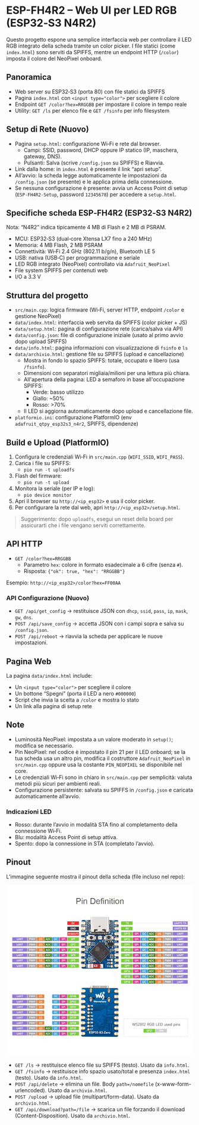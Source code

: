 # ESP-FH4R2 – Web UI per LED RGB (ESP32‑S3 N4R2)

Questo progetto espone una semplice interfaccia web per controllare il LED RGB integrato della scheda tramite un color picker. I file statici (come `index.html`) sono serviti da SPIFFS, mentre un endpoint HTTP (`/color`) imposta il colore del NeoPixel onboard.

## Panoramica

- Web server su ESP32‑S3 (porta 80) con file statici da SPIFFS
- Pagina `index.html` con `<input type="color">` per scegliere il colore
- Endpoint `GET /color?hex=RRGGBB` per impostare il colore in tempo reale
- Utility: `GET /ls` per elenco file e `GET /fsinfo` per info filesystem

## Setup di Rete (Nuovo)

- Pagina `setup.html`: configurazione Wi‑Fi e rete dal browser.
  - Campi: SSID, password, DHCP oppure IP statico (IP, maschera, gateway, DNS).
  - Pulsanti: Salva (scrive `/config.json` su SPIFFS) e Riavvia.
- Link dalla home: in `index.html` è presente il link “apri setup”.
- All’avvio: la scheda legge automaticamente le impostazioni da `/config.json` (se presente) e le applica prima della connessione.
 - Se nessuna configurazione è presente: avvia un Access Point di setup (`ESP-FH4R2-Setup`, password `12345678`) per accedere a `setup.html`.

## Specifiche scheda ESP‑FH4R2 (ESP32‑S3 N4R2)

Nota: “N4R2” indica tipicamente 4 MB di Flash e 2 MB di PSRAM.

- MCU: ESP32‑S3 (dual‑core Xtensa LX7 fino a 240 MHz)
- Memoria: 4 MB Flash, 2 MB PSRAM
- Connettività: Wi‑Fi 2.4 GHz (802.11 b/g/n), Bluetooth LE 5
- USB: nativa (USB‑C) per programmazione e seriale
- LED RGB integrato (NeoPixel) controllato via `Adafruit_NeoPixel`
- File system SPIFFS per contenuti web
- I/O a 3.3 V

## Struttura del progetto

- `src/main.cpp`: logica firmware (Wi‑Fi, server HTTP, endpoint `/color` e gestione NeoPixel)
- `data/index.html`: interfaccia web servita da SPIFFS (color picker + JS)
- `data/setup.html`: pagina di configurazione rete (carica/salva via API)
- `data/config.json`: file di configurazione iniziale (usato al primo avvio dopo upload SPIFFS)
- `data/info.html`: pagina informazioni con visualizzazione di `fsinfo` e `ls`
- `data/archivio.html`: gestione file su SPIFFS (upload e cancellazione)
  - Mostra in fondo lo spazio SPIFFS: totale, occupato e libero (usa `/fsinfo`).
  - Dimensioni con separatori migliaia/milioni per una lettura più chiara.
  - All'apertura della pagina: LED a semaforo in base all'occupazione SPIFFS:
    - Verde: basso utilizzo
    - Giallo: ~50%
    - Rosso: >70%
  - Il LED si aggiorna automaticamente dopo upload e cancellazione file.
- `platformio.ini`: configurazione PlatformIO (env `adafruit_qtpy_esp32s3_n4r2`, SPIFFS, dipendenze)

## Build e Upload (PlatformIO)

1. Configura le credenziali Wi‑Fi in `src/main.cpp` (`WIFI_SSID`, `WIFI_PASS`).
2. Carica i file su SPIFFS:
   - `pio run -t uploadfs`
3. Flash del firmware:
   - `pio run -t upload`
4. Monitora la seriale (per IP e log):
   - `pio device monitor`
5. Apri il browser su `http://<ip_esp32>` e usa il color picker.
6. Per configurare la rete dal web, apri `http://<ip_esp32>/setup.html`.

> Suggerimento: dopo `uploadfs`, esegui un reset della board per assicurarti che i file vengano serviti correttamente.

## API HTTP

- `GET /color?hex=RRGGBB`
  - Parametro `hex`: colore in formato esadecimale a 6 cifre (senza `#`).
  - Risposta: `{"ok": true, "hex": "RRGGBB"}`

Esempio: `http://<ip_esp32>/color?hex=FF00AA`

### API Configurazione (Nuovo)

- `GET /api/get_config` → restituisce JSON con `dhcp`, `ssid`, `pass`, `ip`, `mask`, `gw`, `dns`.
- `POST /api/save_config` → accetta JSON con i campi sopra e salva su `/config.json`.
- `POST /api/reboot` → riavvia la scheda per applicare le nuove impostazioni.

## Pagina Web

La pagina `data/index.html` include:

- Un `<input type="color">` per scegliere il colore
- Un bottone “Spegni” (porta il LED a nero `#000000`)
- Script che invia la scelta a `/color` e mostra lo stato
- Un link alla pagina di setup rete

## Note

- Luminosità NeoPixel: impostata a un valore moderato in `setup()`; modifica se necessario.
- Pin NeoPixel: nel codice è impostato il pin 21 per il LED onboard; se la tua scheda usa un altro pin, modifica il costruttore `Adafruit_NeoPixel` in `src/main.cpp` oppure usa la costante `PIN_NEOPIXEL` se disponibile nel core.
- Le credenziali Wi‑Fi sono in chiaro in `src/main.cpp` per semplicità: valuta metodi più sicuri per ambienti reali.
- Configurazione persistente: salvata su SPIFFS in `/config.json` e caricata automaticamente all’avvio.

### Indicazioni LED

- Rosso: durante l’avvio in modalità STA fino al completamento della connessione Wi‑Fi.
- Blu: modalità Access Point di setup attiva.
- Spento: dopo la connessione in STA (completato l’avvio).

## Pinout

L’immagine seguente mostra il pinout della scheda (file incluso nel repo):

![Pinout](pinout.png)
- `GET /ls` → restituisce elenco file su SPIFFS (testo). Usato da `info.html`.
- `GET /fsinfo` → restituisce info spazio usato/total e presenza `index.html` (testo). Usato da `info.html`.
 - `POST /api/delete` → elimina un file. Body `path=/nomefile` (x-www-form-urlencoded). Usato da `archivio.html`.
 - `POST /upload` → upload file (multipart/form-data). Usato da `archivio.html`.
 - `GET /api/download?path=/file` → scarica un file forzando il download (Content-Disposition). Usato da `archivio.html`.
